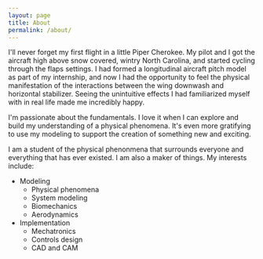 ```yaml
---
layout: page
title: About
permalink: /about/
---
```


I'll never forget my first flight in a little Piper Cherokee. My pilot and I got the aircraft high above snow covered, wintry North Carolina, and started cycling through the flaps settings. I had formed a longitudinal aircraft pitch model as part of my internship, and now I had the opportunity to feel the physical manifestation of the interactions between the wing downwash and horizontal stabilizer. Seeing the unintuitive effects I had familiarized myself with in real life made me incredibly happy.

I'm passionate about the fundamentals. I love it when I can explore and build my understanding of a physical phenomena. It's even more gratifying to use my modeling to support the creation of something new and exciting.

I am a student of the physical phenonmena that surrounds everyone and everything that has ever existed. I am also a maker of things. My interests include:

- Modeling
  - Physical phenomena
  - System modeling
  - Biomechanics
  - Aerodynamics
- Implementation
  - Mechatronics
  - Controls design
  - CAD and CAM

